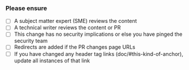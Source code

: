 <!-- Thanks for improving Semgrep Docs 😀 -->

### Please ensure

- [ ] A subject matter expert (SME) reviews the content
- [ ] A technical writer reviews the content or PR
- [ ] This change has no security implications or else you have pinged the security team
- [ ] Redirects are added if the PR changes page URLs
- [ ] If you have changed any header tag links (doc/#this-kind-of-anchor), update all instances of that link
